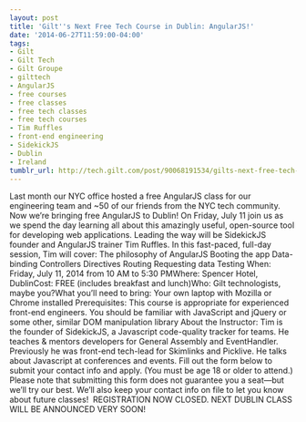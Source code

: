 ```yaml
---
layout: post
title: 'Gilt''s Next Free Tech Course in Dublin: AngularJS!'
date: '2014-06-27T11:59:00-04:00'
tags:
- Gilt
- Gilt Tech
- Gilt Groupe
- gilttech
- AngularJS
- free courses
- free classes
- free tech classes
- free tech courses
- Tim Ruffles
- front-end engineering
- SidekickJS
- Dublin
- Ireland
tumblr_url: http://tech.gilt.com/post/90068191534/gilts-next-free-tech-course-in-dublin-angularjs
---
```


Last month our NYC office hosted a free AngularJS class for our engineering team and ~50 of our friends from the NYC tech community. Now we’re bringing free AngularJS to Dublin! On Friday, July 11 join us as we spend the day learning all about this amazingly useful, open-source tool for developing web applications. Leading the way will be SidekickJS founder and AngularJS trainer Tim Ruffles.
In this fast-paced, full-day session, Tim will cover:
The philosophy of AngularJS
Booting the app
Data-binding
Controllers
Directives
Routing
Requesting data
Testing
When: Friday, July 11, 2014 from 10 AM to 5:30 PMWhere: Spencer Hotel, DublinCost: FREE (includes breakfast and lunch)Who: Gilt technologists, maybe you?What you’ll need to bring: Your own laptop with Mozilla or Chrome installed
Prerequisites: This course is appropriate for experienced front-end engineers. You should be familiar with JavaScript and jQuery or some other, similar DOM manipulation library
About the Instructor: Tim is the founder of SidekickJS, a Javascript code-quality tracker for teams. He teaches & mentors developers for General Assembly and EventHandler. Previously he was front-end tech-lead for Skimlinks and Picklive. He talks about Javascript at conferences and events.
Fill out the form below to submit your contact info and apply. (You must be age 18 or older to attend.) Please note that submitting this form does not guarantee you a seat—but we’ll try our best. We’ll also keep your contact info on file to let you know about future classes! 
REGISTRATION NOW CLOSED. NEXT DUBLIN CLASS WILL BE ANNOUNCED VERY SOON!
